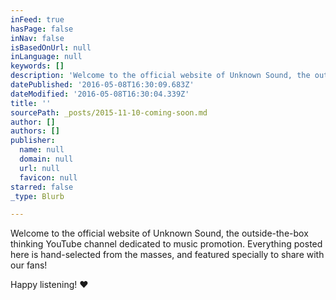 ```yaml
---
inFeed: true
hasPage: false
inNav: false
isBasedOnUrl: null
inLanguage: null
keywords: []
description: 'Welcome to the official website of Unknown Sound, the outside-the-box thinking YouTube channel dedicated to music promotion. Everything posted here is hand-selected from the masses, and featured specially to share with our fans! '
datePublished: '2016-05-08T16:30:09.683Z'
dateModified: '2016-05-08T16:30:04.339Z'
title: ''
sourcePath: _posts/2015-11-10-coming-soon.md
author: []
authors: []
publisher:
  name: null
  domain: null
  url: null
  favicon: null
starred: false
_type: Blurb

---
```

Welcome to the official website of Unknown Sound, the outside-the-box thinking YouTube channel dedicated to music promotion. Everything posted here is hand-selected from the masses, and featured specially to share with our fans! 

Happy listening! ❤
